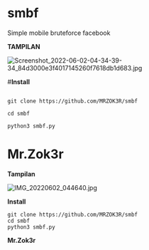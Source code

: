 # smbf
Simple mobile bruteforce facebook

**TAMPILAN**

![Screenshot_2022-06-02-04-34-39-34_84d3000e3f4017145260f7618db1d683.jpg](https://user-images.githubusercontent.com/96907156/171506185-e083e2f1-4207-462a-9649-930e29a5dd44.jpg)

#**Install**

```

git clone https://github.com/MRZOK3R/smbf

cd smbf

python3 smbf.py

```

# **Mr.Zok3r**
**Tampilan**

![IMG_20220602_044640.jpg](https://user-images.githubusercontent.com/96907156/171507436-043c5383-06f8-49fa-bf8b-fbd69473b5b3.jpg)

**Install**
```
git clone https://github.com/MRZOK3R/smbf
cd smbf
python3 smbf.py
```

**Mr.Zok3r**
